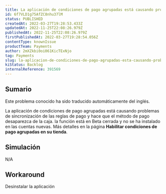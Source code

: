 ```yaml
---
title: La aplicación de condiciones de pago agrupadas está causando problemas de sincronización de las reglas de pago
id: 6f7VLD1g75AfZC8nhu37lM
status: PUBLISHED
createdAt: 2022-03-27T19:28:53.433Z
updatedAt: 2022-11-25T22:08:26.979Z
publishedAt: 2022-11-25T22:08:26.979Z
firstPublishedAt: 2022-03-27T19:28:54.056Z
contentType: knownIssue
productTeam: Payments
author: 2mXZkbi0oi061KicTExNjo
tag: Payments
slug: la-aplicacion-de-condiciones-de-pago-agrupadas-esta-causando-problemas-de-sincronizacion-de-las-reglas-de-pago
kiStatus: Backlog
internalReference: 391569
---
```


## Sumario

<div class="alert alert-info">
  <p>Este problema conocido ha sido traducido automáticamente del inglés.</p>
</div>


La aplicación de condiciones de pago agrupadas está causando problemas de sincronización de las reglas de pago y hace que el método de pago desaparezca de la caja. la función está en Beta cerrada y no se ha instalado en las cuentas nuevas. Más detalles en la página **Habilitar condiciones de pago agrupadas en su tienda**.



## Simulación


N/A



## Workaround


Desinstalar la aplicación

